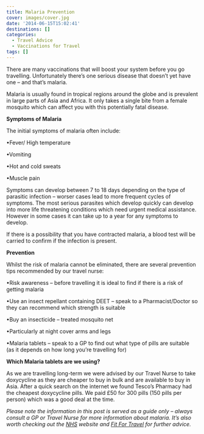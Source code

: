 ```yaml
---
title: Malaria Prevention
cover: images/cover.jpg
date: '2014-06-15T15:02:41'
destinations: []
categories:
  - Travel Advice
  - Vaccinations for Travel
tags: []
---
```

There are many vaccinations that will boost your system before you go travelling. Unfortunately there’s one serious disease that doesn’t yet have one – and that’s malaria.

Malaria is usually found in tropical regions around the globe and is prevalent in large parts of Asia and Africa. It only takes a single bite from a female mosquito which can affect you with this potentially fatal disease.

**Symptoms of Malaria**

The initial symptoms of malaria often include:

•Fever/ High temperature

•Vomiting

•Hot and cold sweats

•Muscle pain

Symptoms can develop between 7 to 18 days depending on the type of parasitic infection – worser cases lead to more frequent cycles of symptoms. The most serious parasites which develop quickly can develop into more life threatening conditions which need urgent medical assistance. However in some cases it can take up to a year for any symptoms to develop.

If there is a possibility that you have contracted malaria, a blood test will be carried to confirm if the infection is present.

**Prevention**

Whilst the risk of malaria cannot be eliminated, there are several prevention tips recommended by our travel nurse:

•Risk awareness – before travelling it is ideal to find if there is a risk of getting malaria

•Use an insect repellant containing DEET – speak to a Pharmacist/Doctor so they can recommend which strength is suitable

•Buy an insecticide – treated mosquito net

•Particularly at night cover arms and legs

•Malaria tablets – speak to a GP to find out what type of pills are suitable (as it depends on how long you’re travelling for)

**Which Malaria tablets are we using?**

As we are travelling long-term we were advised by our Travel Nurse to take doxycycline as they are cheaper to buy in bulk and are available to buy in Asia. After a quick search on the internet we found Tesco’s Pharmacy had the cheapest doxycycline pills. We paid £50 for 300 pills (150 pills per person) which was a good deal at the time.

_Please note the information in this post is served as a guide only – always consult a GP or Travel Nurse for more information about malaria. It’s also worth checking out the [NHS](http://www.nhs.uk/conditions/Malaria/Pages/Introduction.aspx) website and [Fit For Travel](http://www.fitfortravel.nhs.uk/home.aspx) for further advice._
